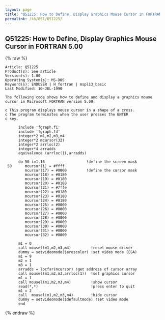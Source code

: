 ```yaml
---
layout: page
title: "Q51225: How to Define, Display Graphics Mouse Cursor in FORTRAN 5.00"
permalink: /kb/051/Q51225/
---
```


## Q51225: How to Define, Display Graphics Mouse Cursor in FORTRAN 5.00

{% raw %}

	Article: Q51225
	Product(s): See article
	Version(s): 1.00
	Operating System(s): MS-DOS
	Keyword(s): ENDUSER | H_fortran | mspl13_basic
	Last Modified: 10-JUL-1990
	
	The following code shows how to define and display a graphics mouse
	cursor in Microsoft FORTRAN version 5.00:
	
	c This program displays mouse cursor in a shape of a cross.
	c The program terminates when the user presses the ENTER
	c key.
	
	      include 'fgraph.fi'
	      include 'fgraph.fd'
	      integer*2 m1,m2,m3,m4
	      integer*2 mcursor(32)
	      integer*2 arrloc(2)
	      integer*4 arradds
	      equivalence (arrloc(1),arradds)
	
	      do 50 i=1,16                   !define the screen mask
	 50      mcursor(i) = #ffff
	         mcursor(17) = #0000         !define the cursor mask
	         mcursor(18) = #0180
	         mcursor(19) = #0180
	         mcursor(20) = #0180
	         mcursor(21) = #7ffe
	         mcursor(22) = #0180
	         mcursor(23) = #0180
	         mcursor(24) = #0180
	         mcursor(25) = #0000
	         mcursor(26) = #0000
	         mcursor(27) = #0000
	         mcursor(28) = #0000
	         mcursor(29) = #0000
	         mcursor(30) = #0000
	         mcursor(31) = #0000
	         mcursor(32) = #0000
	
	      m1 = 0
	      call mousel(m1,m2,m3,m4)         !reset mouse driver
	      dummy = setvideomode($erescolor) !set video mode (EGA)
	      m1 = 9
	      m2 = 1
	      m3 = 1
	      arradds = locfar(mcursor) !get address of cursor array
	      call mousel(m1,m2,m3,arrloc(1))  !set graphics cursor
	      m1 = 1
	      call mousel(m1,m2,m3,m4)         !show cursor
	      read(*,*)                        !press enter to quit
	      m1 = 2
	      call  mousel(m1,m2,m3,m4)        !hide cursor
	      dummy = setvideomode($defaultmode) !set video mode
	      end

{% endraw %}
